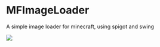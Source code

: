 # MFImageLoader
A simple image loader for minecraft, using spigot and swing

![](https://cdn.discordapp.com/attachments/702184886366240872/706272413373169674/5abwIFfLFh.gif)
